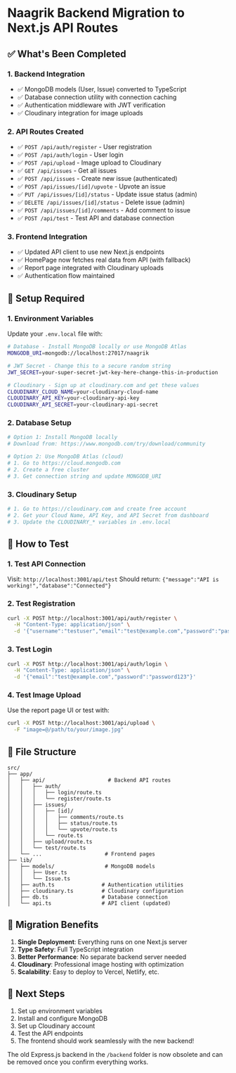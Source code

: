 # Naagrik Backend Migration to Next.js API Routes

## ✅ What's Been Completed

### 1. Backend Integration
- ✅ MongoDB models (User, Issue) converted to TypeScript
- ✅ Database connection utility with connection caching
- ✅ Authentication middleware with JWT verification
- ✅ Cloudinary integration for image uploads

### 2. API Routes Created
- ✅ `POST /api/auth/register` - User registration
- ✅ `POST /api/auth/login` - User login
- ✅ `POST /api/upload` - Image upload to Cloudinary
- ✅ `GET /api/issues` - Get all issues
- ✅ `POST /api/issues` - Create new issue (authenticated)
- ✅ `POST /api/issues/[id]/upvote` - Upvote an issue
- ✅ `PUT /api/issues/[id]/status` - Update issue status (admin)
- ✅ `DELETE /api/issues/[id]/status` - Delete issue (admin)
- ✅ `POST /api/issues/[id]/comments` - Add comment to issue
- ✅ `POST /api/test` - Test API and database connection

### 3. Frontend Integration
- ✅ Updated API client to use new Next.js endpoints
- ✅ HomePage now fetches real data from API (with fallback)
- ✅ Report page integrated with Cloudinary uploads
- ✅ Authentication flow maintained

## 🔧 Setup Required

### 1. Environment Variables
Update your `.env.local` file with:

```bash
# Database - Install MongoDB locally or use MongoDB Atlas
MONGODB_URI=mongodb://localhost:27017/naagrik

# JWT Secret - Change this to a secure random string
JWT_SECRET=your-super-secret-jwt-key-here-change-this-in-production

# Cloudinary - Sign up at cloudinary.com and get these values
CLOUDINARY_CLOUD_NAME=your-cloudinary-cloud-name
CLOUDINARY_API_KEY=your-cloudinary-api-key
CLOUDINARY_API_SECRET=your-cloudinary-api-secret
```

### 2. Database Setup
```bash
# Option 1: Install MongoDB locally
# Download from: https://www.mongodb.com/try/download/community

# Option 2: Use MongoDB Atlas (cloud)
# 1. Go to https://cloud.mongodb.com
# 2. Create a free cluster
# 3. Get connection string and update MONGODB_URI
```

### 3. Cloudinary Setup
```bash
# 1. Go to https://cloudinary.com and create free account
# 2. Get your Cloud Name, API Key, and API Secret from dashboard
# 3. Update the CLOUDINARY_* variables in .env.local
```

## 🚀 How to Test

### 1. Test API Connection
Visit: `http://localhost:3001/api/test`
Should return: `{"message":"API is working!","database":"Connected"}`

### 2. Test Registration
```bash
curl -X POST http://localhost:3001/api/auth/register \
  -H "Content-Type: application/json" \
  -d '{"username":"testuser","email":"test@example.com","password":"password123"}'
```

### 3. Test Login
```bash
curl -X POST http://localhost:3001/api/auth/login \
  -H "Content-Type: application/json" \
  -d '{"email":"test@example.com","password":"password123"}'
```

### 4. Test Image Upload
Use the report page UI or test with:
```bash
curl -X POST http://localhost:3001/api/upload \
  -F "image=@/path/to/your/image.jpg"
```

## 📁 File Structure

```
src/
├── app/
│   ├── api/                    # Backend API routes
│   │   ├── auth/
│   │   │   ├── login/route.ts
│   │   │   └── register/route.ts
│   │   ├── issues/
│   │   │   ├── [id]/
│   │   │   │   ├── comments/route.ts
│   │   │   │   ├── status/route.ts
│   │   │   │   └── upvote/route.ts
│   │   │   └── route.ts
│   │   ├── upload/route.ts
│   │   └── test/route.ts
│   └── ...                    # Frontend pages
├── lib/
│   ├── models/                # MongoDB models
│   │   ├── User.ts
│   │   └── Issue.ts
│   ├── auth.ts               # Authentication utilities
│   ├── cloudinary.ts         # Cloudinary configuration
│   ├── db.ts                 # Database connection
│   └── api.ts                # API client (updated)
```

## 🔄 Migration Benefits

1. **Single Deployment**: Everything runs on one Next.js server
2. **Type Safety**: Full TypeScript integration
3. **Better Performance**: No separate backend server needed
4. **Cloudinary**: Professional image hosting with optimization
5. **Scalability**: Easy to deploy to Vercel, Netlify, etc.

## 🎯 Next Steps

1. Set up environment variables
2. Install and configure MongoDB
3. Set up Cloudinary account
4. Test the API endpoints
5. The frontend should work seamlessly with the new backend!

The old Express.js backend in the `/backend` folder is now obsolete and can be removed once you confirm everything works.
